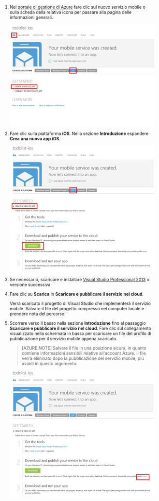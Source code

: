 ﻿1. Nel [portale di gestione di Azure] fare clic sul nuovo servizio mobile o sulla scheda della relativa icona per passare alla pagina delle informazioni generali.

    ![](./media/mobile-services-ios-download-service-locally/mobile-portal-quickstart-ios.png)

2. Fare clic sulla piattaforma **iOS**. Nella sezione **Introduzione** espandere **Crea una nuova app iOS**. 

    ![](./media/mobile-services-ios-download-service-locally/download-service-project.png)

3. Se necessario, scaricare e installare [Visual Studio Professional 2013](https://go.microsoft.com/fwLink/p/?LinkID=391934) o versione successiva.

4. Fare clic su **Scarica** in **Scaricare e pubblicare il servizio nel cloud**.

	Verrà scaricato il progetto di Visual Studio che implementerà il servizio mobile. Salvare il file del progetto compresso nel computer locale e prendere nota del percorso.


5. Scorrere verso il basso nella sezione **Introduzione** fino al passaggio **Scaricare e pubblicare il servizio nel cloud**. Fare clic sul collegamento visualizzato nella schermata in basso per scaricare un file del profilo di pubblicazione per il servizio mobile appena scaricato. 

    > [AZURE.NOTE] Salvare il file in una posizione sicura, in quanto contiene informazioni sensibili relative all'account Azure. Il file verrà eliminato dopo la pubblicazione del servizio mobile, più avanti in questo argomento. 

    ![](./media/mobile-services-ios-download-service-locally/download-publish-profile.png)





<!-- URLs. -->
[Portale di gestione di Azure]: https://manage.windowsazure.com/

<!--HONumber=42-->
